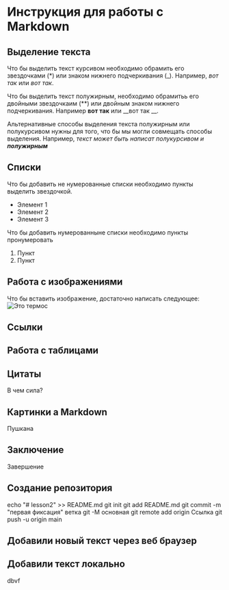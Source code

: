 # Инструкция для работы с Markdown

## Выделение текста
 Что бы выделить текст курсивом необходимо обрамить его звездочками (*) или знаком нижнего подчеркивания (_). Например, *вот так* или _вот так_. 

 Что бы выделить текст полужирным, необходимо обрамитьь его двойными звездочкаим (**) или двойным знаком нижнего подчеркивания. Например **вот так** или __вот так __. 

 Альтернативные способы выделения текста полужирным или полукурсивом нужны для того, что бы мы могли совмещать способы выделения. Например, _текст может быть написат полукурсивом и **полужирным**_
## Списки

Что бы добавить не нумерованные списки необходимо пункты выделить звездочкой.
* Элемент 1
* Элемент 2
* Элемент 3

Что бы добавить нумерованныне списки необходимо пункты пронумеровать
1. Пункт
2. Пункт

## Работа с изображениями
Что бы вставить изображение, достаточно написать следующее:
![Это термос](Термос.jpg)

## Ссылки

## Работа с таблицами

## Цитаты
В чем сила?

## Картинки а Markdown


 Пушкана
## Заключение 
 Завершение

 ## Создание репозитория 

echo "# lesson2" >> README.md 
git init
git add README.md 
git commit -m "первая фиксация"
ветка git -M основная
git remote add origin Cсылка
git push -u origin main

## Добавили новый текст через веб браузер

## Добавили текст локально
dbvf
